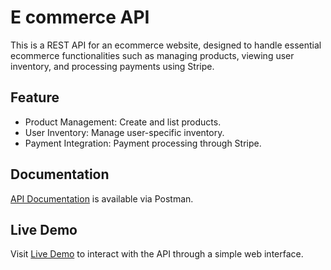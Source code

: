 # E commerce API

This is a REST API for an ecommerce website, designed to handle essential ecommerce functionalities such as managing products, viewing user inventory, and processing payments using Stripe.

## Feature

- Product Management: Create and list products.
- User Inventory: Manage user-specific inventory.
- Payment Integration: Payment processing through Stripe.

## Documentation

[API Documentation](https://documenter.getpostman.com/view/38061701/2sAYBd78Gd) is available via Postman.

## Live Demo

Visit [Live Demo](e-commerce-web-chi-nine.vercel.app) to interact with the API through a simple web interface.
